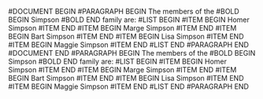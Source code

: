 #DOCUMENT BEGIN
		#PARAGRAPH BEGIN
			The members of the #BOLD BEGIN Simpson #BOLD END family are:
			#LIST BEGIN
				#ITEM BEGIN Homer Simpson #ITEM END
				#ITEM BEGIN Marge Simpson #ITEM END
				#ITEM BEGIN Bart Simpson #ITEM END
				#ITEM BEGIN Lisa Simpson #ITEM END
				#ITEM BEGIN Maggie Simpson #ITEM END
			#LIST END
		#PARAGRAPH END
#DOCUMENT END
		#PARAGRAPH BEGIN
			The members of the #BOLD BEGIN Simpson #BOLD END family are:
			#LIST BEGIN
				#ITEM BEGIN Homer Simpson #ITEM END
				#ITEM BEGIN Marge Simpson #ITEM END
				#ITEM BEGIN Bart Simpson #ITEM END
				#ITEM BEGIN Lisa Simpson #ITEM END
				#ITEM BEGIN Maggie Simpson #ITEM END
			#LIST END
		#PARAGRAPH END

